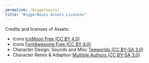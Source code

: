 ```yaml
---
permalink: /biggernouis/
title: "BiggerNouis Assets Licenses"
---
```


Credits and licenses of Assets:
* Icons [IcoMoon Free (CC BY 4.0)](https://icomoon.io/#icons-icomoon/license)
* Icons [FontAwesome Free (CC BY 4.0)](https://fontawesome.com/license/free)
* Character Design, Sounds and Misc [Teeworlds (CC BY-SA 3.0)](https://github.com/teeworlds/teeworlds/blob/master/license.txt)
* Character Remix & Adaption [Multiple Authors (CC BY-SA 3.0)](https://github.com/ddnet/ddnet-data-svg/blob/main/skins/license.txt)
